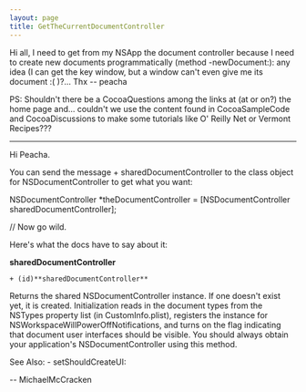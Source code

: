 ```yaml
---
layout: page
title: GetTheCurrentDocumentController
---
```




Hi all,
I need to get from my NSApp the document controller because I need to create new documents programmatically (method -newDocument:): any idea (I can get the key window, but a window can't even give me its document :( )?...
Thx -- peacha

PS: Shouldn't there be a CocoaQuestions among the links at (at or on?) the home page and... couldn't we use the content found in CocoaSampleCode and CocoaDiscussions to make some tutorials like O' Reilly Net or Vermont Recipes???

----

Hi Peacha.

You can send the message     + sharedDocumentController to the class object for NSDocumentController to get what you want:
    
NSDocumentController *theDocumentController = [NSDocumentController sharedDocumentController];

// Now go wild.


Here's what the docs have to say about it:

**sharedDocumentController**

    + (id)**sharedDocumentController**

Returns the shared NSDocumentController instance. If one doesn't exist yet, it is created. Initialization reads in the document types from the NSTypes property list (in CustomInfo.plist), registers the instance for NSWorkspaceWillPowerOffNotifications, and turns on the flag indicating that document user interfaces should be visible. You should always obtain your application's NSDocumentController using this method.

See Also:     - setShouldCreateUI:

-- MichaelMcCracken

